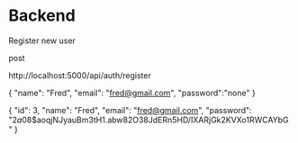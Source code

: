 # Backend

Register new user

post

http://localhost:5000/api/auth/register

{
"name": "Fred",
"email": "fred@gmail.com",
"password":"none"
}

{
"id": 3,
"name": "Fred",
"email": "fred@gmail.com",
"password": "$2a$08\$aoqjNJyauBm3tH1.abw82O38JdERn5HD/IXARjGk2KVXo1RWCAYbG"
}
